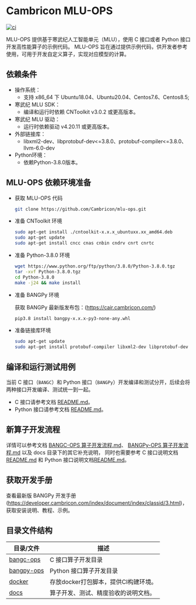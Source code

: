 # Cambricon MLU-OPS

[![ci](https://github.com/Cambricon/mlu-ops/actions/workflows/ci.yaml/badge.svg)](https://github.com/Cambricon/mlu-ops/actions/workflows/ci.yaml)

MLU-OPS 提供基于寒武纪人工智能单元（MLU），使用 C 接口或者 Python 接口开发高性能算子的示例代码。
MLU-OPS 旨在通过提供示例代码，供开发者参考使用，可用于开发自定义算子，实现对应模型的计算。

## 依赖条件

- 操作系统：
  - 支持 x86_64 下 Ubuntu18.04、Ubuntu20.04、Centos7.6、Centos8.5;
- 寒武纪 MLU SDK：
  - 编译和运行时依赖 CNToolkit v3.0.2 或更高版本。
- 寒武纪 MLU 驱动：
  - 运行时依赖驱动 v4.20.11 或更高版本。
- 外部链接库：
  - libxml2-dev、libprotobuf-dev<=3.8.0、protobuf-compiler<=3.8.0、llvm-6.0-dev
- Python环境：
  - 依赖Python-3.8.0版本。

## MLU-OPS 依赖环境准备

- 获取 MLU-OPS 代码

  ```sh
  git clone https://github.com/Cambricon/mlu-ops.git
  ```

- 准备 CNToolkit 环境

  ```sh
  sudo apt-get install ./cntoolkit-x.x.x_ubuntuxx.xx_amd64.deb
  sudo apt-get update
  sudo apt-get install cncc cnas cnbin cndrv cnrt cnrtc
  ```

- 准备 Python-3.8.0 环境

  ```sh
  wget https://www.python.org/ftp/python/3.8.0/Python-3.8.0.tgz
  tar -xvf Python-3.8.0.tgz
  cd Python-3.8.0
  make -j24 && make install
  ```

- 准备 BANGPy 环境

  获取 BANGPy 最新版发布包：(https://cair.cambricon.com/)
  ```sh
  pip3.8 install bangpy-x.x.x-py3-none-any.whl
  ```

- 准备链接库环境

  ```sh
  sudo apt-get update
  sudo apt-get install protobuf-compiler libxml2-dev libprotobuf-dev llvm-6.0-dev
  ```

## 编译和运行测试用例

当前 C 接口（`BANGC`）和 Python 接口（`BANGPy`）开发编译和测试分开，后续会将两种接口开发编译、测试统一到一起。

- C 接口请参考文档 [README.md](bangc-ops/README.md)。
- Python 接口请参考文档 [README.md](bangpy-ops/README.md)。

## 新算子开发流程

详情可以参考文档 [BANGC-OPS 算子开发流程.md](docs/bangc-docs/BANGC-OPS-Operator-Development-Process.md)、
[BANGPy-OPS 算子开发流程.md](docs/bangpy-docs/BANGPy-OPS-Operator-Development-Process.md) 以及 docs 目录下的其它补充说明，
同时也需要参考 C 接口说明文档[README.md](bangc-ops/README.md) 和 Python 接口说明文档[README.md](bangpy-ops/README.md)。

## 获取开发手册
查看最新版 BANGPy 开发手册(https://developer.cambricon.com/index/document/index/classid/3.html)，获取安装说明、教程、示例。


## 目录文件结构

| 目录/文件                 | 描述                                    |
| ------------------------ | -------------------------------------- |
| [bangc-ops](bangc-ops)   | C 接口算子开发目录                        |
| [bangpy-ops](bangpy-ops) | Python 接口算子开发目录                   |
| [docker](docker)         | 存放docker打包脚本，提供CI构建环境。        |
| [docs](docs)             | 算子开发、测试、精度验收的说明文档。         |
